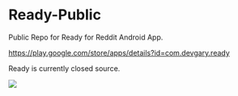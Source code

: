 # Ready-Public
Public Repo for Ready for Reddit Android App.

https://play.google.com/store/apps/details?id=com.devgary.ready

Ready is currently closed source.

![](Ready_v3.0.0.webp)

